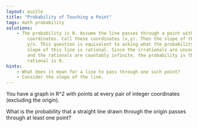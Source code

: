 ```yaml
---
layout: puzzle
title: "Probability of Touching a Point"
tags: math probability
solutions:
    - The probability is 0. Assume the line passes through a point with integer
        coordinates. Call these coordinates (x,y). Then the slope of this line is
        y/x. This question is equivalent to asking what the probability is that the
        slope of this line is rational. Since the irrationals are uncountably infinite,
        and the rationals are countably infinite, the probability is that the slope is
        rational is 0.
hints:
    - What does it mean for a line to pass through one such point?
    - Consider the slope of the line.
---
```


You have a graph in R^2 with points at every pair of integer coordinates
(excluding the origin).
<!--more-->

What is the probability that a straight line drawn through the origin passes
through at least one point?
